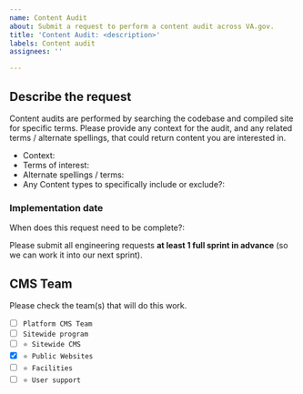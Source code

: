 ```yaml
---
name: Content Audit
about: Submit a request to perform a content audit across VA.gov.
title: 'Content Audit: <description>'
labels: Content audit
assignees: ''

---
```



## Describe the request
Content audits are performed by searching the codebase and compiled site for specific terms. 
Please provide any context for the audit, and any related terms / alternate spellings, that could return content you are interested in.

* Context: 
* Terms of interest: 
* Alternate spellings / terms: 
* Any Content types to specifically include or exclude?:



### Implementation date
When does this request need to be complete?: 

Please submit all engineering requests **at least 1 full sprint in advance** (so we can work it into our next sprint).


## CMS Team
Please check the team(s) that will do this work.

- [ ] `Platform CMS Team`
- [ ] `Sitewide program`
- [ ] `⭐️ Sitewide CMS`
- [x] `⭐️ Public Websites`
- [ ] `⭐️ Facilities`
- [ ] `⭐️ User support`
